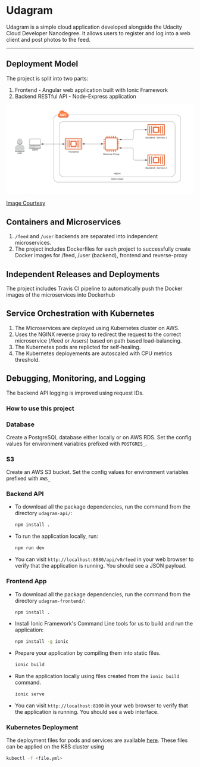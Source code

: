 # Udagram

Udagram is a simple cloud application developed alongside the Udacity Cloud Developer Nanodegree. It allows users to register and log into a web client and post photos to the feed.

----

## Deployment Model

The project is split into two parts:
1. Frontend - Angular web application built with Ionic Framework
2. Backend RESTful API - Node-Express application

![DeploymentModel](/screenshots/Deployment_model.png)

[Image Courtesy](https://blog.juadel.com/2020/05/15/create-a-kubernetes-cluster-in-amazon-eks-using-a-reverse-proxy/)

## Containers and Microservices

1. `/feed` and `/user` backends are separated into independent microservices.
2. The project includes Dockerfiles for each project to successfully create Docker images for /feed, /user (backend), frontend and reverse-proxy

## Independent Releases and Deployments

The project includes Travis CI pipeline to automatically push the Docker images of the microservices into Dockerhub

## Service Orchestration with Kubernetes

1. The Microservices are deployed using Kubernetes cluster on AWS.
2. Uses the NGINX reverse proxy to redirect the request to the correct microservice (/feed or /users) based on path based load-balancing.
3. The Kubernetes pods are replicted for self-healing.
4. The Kubernetes deployements are autoscaled with CPU metrics threshold. 

## Debugging, Monitoring, and Logging

The backend API logging is improved using request IDs.

### How to use this project

### Database
Create a PostgreSQL database either locally or on AWS RDS. Set the config values for environment variables prefixed with `POSTGRES_`.

### S3
Create an AWS S3 bucket. Set the config values for environment variables prefixed with `AWS_`

### Backend API
* To download all the package dependencies, run the command from the directory `udagram-api/`:
    ```bash
    npm install .
    ```
* To run the application locally, run:
    ```bash
    npm run dev
    ```
* You can visit `http://localhost:8080/api/v0/feed` in your web browser to verify that the application is running. You should see a JSON payload.

### Frontend App
* To download all the package dependencies, run the command from the directory `udagram-frontend/`:
    ```bash
    npm install .
    ```
* Install Ionic Framework's Command Line tools for us to build and run the application:
    ```bash
    npm install -g ionic
    ```
* Prepare your application by compiling them into static files.
    ```bash
    ionic build
    ```
* Run the application locally using files created from the `ionic build` command.
    ```bash
    ionic serve
    ```
* You can visit `http://localhost:8100` in your web browser to verify that the application is running. You should see a web interface.

### Kubernetes Deployment

The deployment files for pods and services are available [here](https://github.com/realnitinworks/udagram/tree/master/udagram-deployment).
These files can be applied on the K8S cluster using

```bash
kubectl -f <file.yml>
```

